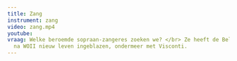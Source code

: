 ```yaml
---
title: Zang
instrument: zang
video: zang.mp4
youtube: 
vraag: Welke beroemde sopraan-zangeres zoeken we? </br> Ze heeft de Belcanto-techniek
  na WOII nieuw leven ingeblazen, ondermeer met Visconti.
---
```


